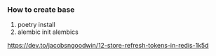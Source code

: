 ### How to create base
1. poetry install
2. alembic init alembics

https://dev.to/jacobsngoodwin/12-store-refresh-tokens-in-redis-1k5d